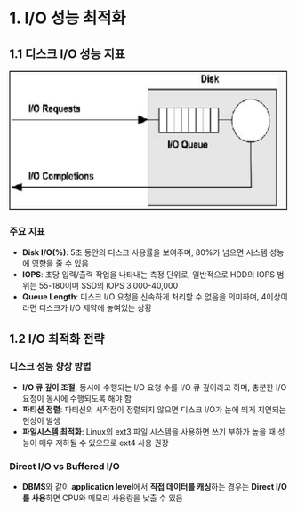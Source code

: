 # 1. I/O 성능 최적화

## 1.1 디스크 I/O 성능 지표

<img src="images\디스크 I_O 성능 지표.png" width="500" height="250"/>

### 주요 지표

- **Disk I/O(%)**: 5초 동안의 디스크 사용률을 보여주며, 80%가 넘으면 시스템 성능에 영향을 줄 수 있음
- **IOPS**: 초당 입력/출력 작업을 나타내는 측정 단위로, 일반적으로 HDD의 IOPS 범위는 55-180이며 SSD의 IOPS 3,000-40,000
- **Queue Length**: 디스크 I/O 요청을 신속하게 처리할 수 없음을 의미하며, 4이상이라면 디스크가 I/O 제약에 놓여있는 상황

## 1.2 I/O 최적화 전략

### 디스크 성능 향상 방법

- **I/O 큐 깊이 조절**: 동시에 수행되는 I/O 요청 수를 I/O 큐 깊이라고 하며, 충분한 I/O 요청이 동시에 수행되도록 해야 함
- **파티션 정렬**: 파티션의 시작점이 정렬되지 않으면 디스크 I/O가 눈에 띄게 지연되는 현상이 발생
- **파일시스템 최적화**: Linux의 ext3 파일 시스템을 사용하면 쓰기 부하가 높을 때 성능이 매우 저하될 수 있으므로 ext4 사용 권장

### Direct I/O vs Buffered I/O

- **DBMS**와 같이 **application level**에서 **직접 데이터를 캐싱**하는 경우는 **Direct I/O를 사용**하면 CPU와 메모리 사용량을 낮출 수 있음
